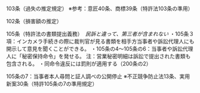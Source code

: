# 

103条（過失の推定規定）
※参考：意匠40条、商標39条（特許法103条の準用）

102条（損害額の推定）

105条（特許法の書類提出義務）　*民訴と違って、第三者が含まれない*
・105条３項：インカメラ手続きの際に裁判官が見る書類を相手方当事者や訴訟代理人にも開示して意見を聞くことができる。
・105条の4～105条の6：当事者や訴訟代理人に「秘密保持命令」を発せる。
注：営業秘密明細は訴訟で提出された書類も包含される。
・同命令違反には罰則が適用する（200条の2）

105条の7：当事者本人尋問と証人調べの公開停止
※不正競争防止法13条、実用新案30条（特許105条の7の準用規定）
